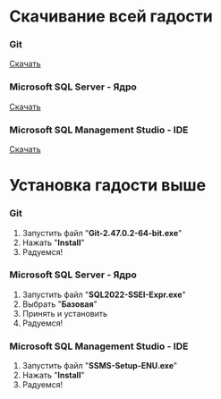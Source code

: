 # Скачивание всей гадости

### Git
[Скачать](https://github.com/git-for-windows/git/releases/download/v2.47.0.windows.2/Git-2.47.0.2-64-bit.exe)

### Microsoft SQL Server - Ядро
[Скачать](https://download.microsoft.com/download/5/1/4/5145fe04-4d30-4b85-b0d1-39533663a2f1/SQL2022-SSEI-Expr.exe)

### Microsoft SQL Management Studio - IDE
[Скачать](https://learn.microsoft.com/ru-ru/sql/ssms/download-sql-server-management-studio-ssms?view=sql-server-ver16#download-ssms)
 
# Установка гадости выше

### Git
1. Запустить файл "**Git-2.47.0.2-64-bit.exe**"
2. Нажать "**Install**"
3. Радуемся!

### Microsoft SQL Server - Ядро
1. Запустить файл "**SQL2022-SSEI-Expr.exe**"
2. Выбрать "**Базовая**"
3. Принять и установить
4. Радуемся!

### Microsoft SQL Management Studio - IDE
1. Запустить файл "**SSMS-Setup-ENU.exe**"
2. Нажать "**Install**"
3. Радуемся!